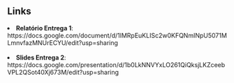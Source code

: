 <h2>Links</h2>
<li><b>Relatório Entrega 1</b>: https://docs.google.com/document/d/1lMRpEuKLISc2w0KFQNmINpU5071MLmnvfazMNUrECYU/edit?usp=sharing</li>
<br>
<li><b>Slides Entrega 2</b>: https://docs.google.com/presentation/d/1b0LkNNVYxLO261QiQksjLKZceebVPL2QSot40Xj673M/edit?usp=sharing</li>
